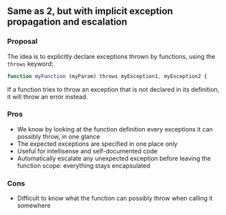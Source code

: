 ## Same as 2, but with implicit exception propagation and escalation

### Proposal

The idea is to explicitly declare exceptions thrown by functions, using the `throws` keyword:

```js
function myFunction (myParam) throws myException1, myException2 {
```

If a function tries to throw an exception that is not declared in its definition, it will throw an error instead.

### Pros

- We know by looking at the function definition every exceptions it can possibly throw, in one glance
- The expected exceptions are specified in one place only
- Useful for intellisense and self-documented code
- Automatically escalate any unexpected exception before leaving the function scope: everything stays encapsulated

### Cons

- Difficult to know what the function can possibly throw when calling it somewhere

